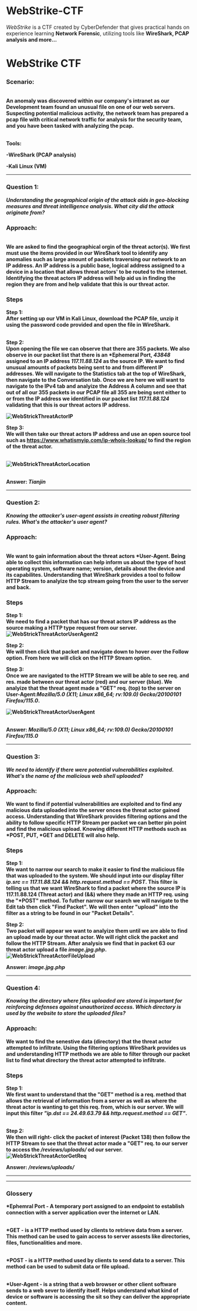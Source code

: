 # WebStrike-CTF
<i>WebStrike</i> is a CTF created by CyberDefender that gives practical hands on experience learning <b>Network Forensic</b>, utilizing tools like <b>WireShark<b>, <b>PCAP</b> analysis and more... 
<h1>WebStrike CTF</h1>
<h3>Scenario:</h3>
<br> An anomaly was discovered within our company's intranet as our Development team found an unusual file on one of our web servers. Suspecting potential malicious activity, the network team has prepared a pcap file with critical network traffic for analysis for the security team, and you have been tasked with analyzing the pcap.

<br>Tools:

<b>-WireShark (PCAP analysis)</b>

<b>-Kali Linux (VM)</b>
<hr>
<h3> Question 1:</h3>
<i> Understanding the geographical origin of the attack aids in geo-blocking measures and threat intelligence analysis. What city did the attack originate from? </i>
<h3>Approach:</h3>
<br>We are asked to find the geographical orgin of the threat actor(s). We first must use the items provided in our WireShark tool to identify any anomalies such as large amount of packets traversing our network to an IP address. An IP address is a public base, logical address assigned to a device in a location that allows threat actors' to be routed to the internet. Identifying the threat actors IP address will help aid us in finding the region they are from and help validate that this is our threat actor.

<h3>Steps</h3>
<b>Step 1:</b>
<br> After setting up our VM in Kali Linux, download the PCAP file, unzip it using the password code provided and open the file in WireShark. 

<br><b>Step 2:</b>
<br>Upon opening the file we can observe that there are 355 packets. We also observe in our packet list that there is an <b>*Ephemeral Port</b>, <i>43848</i> assigned to an IP address <i>117.11.88.124</i> as the source IP. We want to find unusual amounts of packets being sent to and from different IP addresses. We will navigate to the <b>Statistics</b> tab at the top of WireShark, then navigate to the <b>Conversation</b> tab. Once we are here we will want to navigate to the IPv4 tab and analyize the <b>Address A</b> column and see that out of all our 355 packets in our PCAP file all 355 are being sent either to or from the IP address we identified in our packet list <i>117.11.88.124</i> validating that this is our threat actors IP address.

![WebStrickThreatActorIP](https://github.com/TEvans-Developer/WebStrike---CTF/assets/140648793/1bc10869-bccc-44a3-b385-291d56444bf0)


<b>Step 3:</b>
<br>We will then take our threat actors IP address and use an open source tool such as https://www.whatismyip.com/ip-whois-lookup/ to find the region of the threat actor. 

<br>![WebStrickThreatActorLocation](https://github.com/TEvans-Developer/WebStrike---CTF/assets/140648793/4a64f90a-cd03-43d7-b743-3b320df824f2)

<br><b>Answer:</b><i> Tianjin</i>
<hr>

<h3>Question 2:</h3>
<i>Knowing the attacker's user-agent assists in creating robust filtering rules. What's the attacker's user agent?</i>
<h3>Approach:</h3>
<br>We want to gain information about the threat actors <b>*User-Agent</b>. Being able to collect this information can help inform us about the type of host operating system, software name; version, details about the device and its capabilites. Understanding that WireShark provides a tool to follow HTTP Stream to analyize the tcp stream going from the user to the server and back. 
<h3>Steps</h3>

<b>Step 1:</b>
<br>We need to find a packet that has our threat actors IP address as the source making a HTTP type request from our server. ![WebStrickThreatActorUserAgent2](https://github.com/TEvans-Developer/WebStrike---CTF/assets/140648793/3adbde14-044e-4c0d-9a6d-e1a067091db7)



<b>Step 2:</b>
<br>We will then click that packet and navigate down to hover over the <b>Follow</b> option. From here we will click on the <b>HTTP Stream</b> option.


<b>Step 3:</b>
<br>Once we are navigated to the HTTP Stream we will be able to see req. and res. made between our threat actor (red) and our server (blue). We analyize that the threat agent made a <b>"GET"</b> req. (top) to the server on User-Agent:<i>Mozilla/5.0 (X11; Linux x86_64; rv:109.0) Gecko/20100101 Firefox/115.0</i>.

![WebStrickThreatActorUserAgent](https://github.com/TEvans-Developer/WebStrike---CTF/assets/140648793/e1155160-d407-48e3-b64d-e60e1379e26e)


<br><b>Answer:</b><i> Mozilla/5.0 (X11; Linux x86_64; rv:109.0) Gecko/20100101 Firefox/115.0</i>

<hr>

<h3>Question 3:</h3>
<i>We need to identify if there were potential vulnerabilities exploited. What's the name of the malicious web shell uploaded?</i>
<h3>Approach:</h3>

We want to find if potential vulnerabilities are exploited and to find any malicious data uploaded into the server onces the threat actor gained access. Understanding that WireShark provides filtering options and the ability to follow specific HTTP Stream per packet we can better pin point and find the malicious upload. Knowing different HTTP methods such as *POST, PUT, *GET and DELETE will also help. 

<h3>Steps</h3>

<b>Step 1:</b>
<br> We want to narrow our search to make it easier to find the malicious file that was uploaded to the system. We should input into our display filter <i>ip.src == 117.11.88.124 && http.request.method == POST</i>. This filter is telling us that we want WireShark to find a packet where the source IP is 117.11.88.124 (Threat actor) and (&&) where they made an HTTP req. using the "*POST" method. To futher narrow our search we will navigate to the Edit tab then click "Find Packet". We will then enter "upload" into the filter as a string to be found in our "Packet Details". 

<b> Step 2:</b>
<br> Two packet will appear we want to analyize them until we are able to find an upload made by our threat actor. We will right click the packet and follow the HTTP Stream. After analysis we find that in packet 63 our threat actor upload a file <i>image.jpg.php</i>.
![WebStrickThreatActorFileUpload](https://github.com/TEvans-Developer/WebStrike---CTF/assets/140648793/cfe83f6e-191e-4e88-9787-c3ca36979b01)

<b>Answer: <b><i>image.jpg.php</i>

<hr>
<h3>Question 4:</h3>
<i>Knowing the directory where files uploaded are stored is important for reinforcing defenses against unauthorized access. Which directory is used by the website to store the uploaded files?</i>

<h3>Approach:</h3>
We want to find the senestive data (directory) that the threat actor attempted to infiltrate. Using the filtering options WireShark provides us and understanding HTTP methods we are able to filter through our packet list to find what directory the threat actor attempted to infiltrate.

<h3>Steps</h3>
<b>Step 1:</b>
<br> We first want to understand that the "GET" method is a req. method that allows the retrieval of information from a server as well as where the threat actor is wanting to get this req. from, which is our server. We will input this filter <i>"ip.dst == 24.49.63.79 && http.request.method == GET"</i>. 


<br><b>Step 2:</b>
<br> We then will right- click the packet of interest (Packet 138) then follow the HTTP Stream to see that the threat actor made a "GET" req. to our server to access the <i>/reviews/uploads/</i> od our server.
![WebStrickThreatActorGetReq](https://github.com/TEvans-Developer/WebStrike---CTF/assets/140648793/1af4aeda-091b-46bb-ae6a-ef5d414f0d0c)

<b>Answer:</b><i> /reviews/uploads/</i>

<hr>








<hr>
<h3>Glossery</h3>
<b>*Ephemral Port</b> - A temporary port assigned to an endpoint to establish connection with a server application over the internet or LAN.

<br><b>*GET</b> - is a HTTP method used by clients to retrieve data from a server. This method can be used to gain access to server assests like directories, files, functionalities and more.

<br><b>*POST</b> - is a HTTP method used by clients to send data to a server. This method can be used to submit data or file upload. 

<br><b>*User-Agent</b> - is a string that a web browser or other client software sends to a web sever to identify itself. Helps understand what kind of device or software is accessing the sit so they can deliver the appropriate content. 

 
